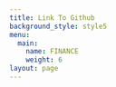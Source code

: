 ```yaml
---
title: Link To Github
background_style: style5
menu:
  main:
    name: FINANCE
    weight: 6
layout: page
---
```


